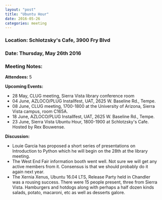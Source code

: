 ```yaml
---
layout: "post"
title: "Ubuntu Hour"
date: 2016-05-26
categories: meeting
---
```


### Location: Schlotzsky's Cafe, 3900 Fry Blvd

### Date: Thursday, May 26th 2016

### Meeting Notes:

**Attendees:** 5

**Upcoming Events:**

 * 28 May, CLUG meeting, Sierra Vista library conference room
 * 04 June, AZLOCO/PLUG Installfest, UAT, 2625 W. Baseline Rd., Tempe.
 * 08 June,  CLUG meeting, 1700-1800 at the University of Arizona, Sierra Vista campus, room C165A.
 * 18 June,  AZLOCO/PLUG Installfest, UAT, 2625 W. Baseline Rd., Tempe.
 * 23 June,  Sierra Vista Ubuntu Hour, 1800-1900 at Schlotzsky's Cafe.  Hosted by Rex Bouwense.

**Discussion:**

 * Louie Garcia has proposed a short series of presentations on Introduction to Python which he will begin on the 28th at the library meeting.
 * The West End Fair information booth went well.  Not sure we will get any active members from it.  Consensus is that we should probably do it again next year.
 * The Xernia Xenus, Ubuntu 16.04 LTS, Release Party held in Chandler was a rousing success.  There were 15 people present, three from Sierra Vista.  Hamburgers and hotdogs along with perhaps a half dozen kinds salads, potato, macaroni, etc as well as desserts galore.
